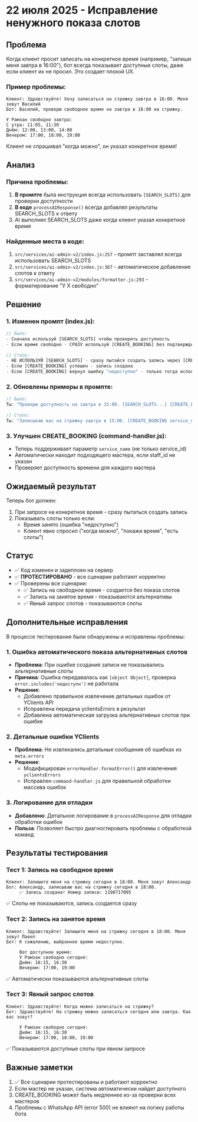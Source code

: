 # 22 июля 2025 - Исправление ненужного показа слотов

## Проблема

Когда клиент просит записать на конкретное время (например, "запиши меня завтра в 16:00"), бот всегда показывает доступные слоты, даже если клиент их не просил. Это создает плохой UX.

### Пример проблемы:
```
Клиент: Здравствуйте! Хочу записаться на стрижку завтра в 16:00. Меня зовут Василий
Бот: Василий, проверю свободное время на завтра в 16:00 на стрижку.

У Рамзан свободно завтра:
С утра: 11:05, 11:30
Днём: 12:00, 13:00, 14:00
Вечером: 17:00, 18:00, 19:00
```

Клиент не спрашивал "когда можно", он указал конкретное время!

## Анализ

### Причина проблемы:

1. **В промпте** была инструкция всегда использовать `[SEARCH_SLOTS]` для проверки доступности
2. **В коде** `processAIResponse()` всегда добавлял результаты SEARCH_SLOTS к ответу
3. AI выполнял SEARCH_SLOTS даже когда клиент указал конкретное время

### Найденные места в коде:

1. `src/services/ai-admin-v2/index.js:257` - промпт заставлял всегда использовать SEARCH_SLOTS
2. `src/services/ai-admin-v2/index.js:367` - автоматическое добавление слотов к ответу
3. `src/services/ai-admin-v2/modules/formatter.js:293` - форматирование "У X свободно"

## Решение

### 1. Изменен промпт (index.js):
```javascript
// Было:
- Сначала используй [SEARCH_SLOTS] чтобы проверить доступность
- Если время свободно - СРАЗУ используй [CREATE_BOOKING] без подтверждения

// Стало:
- НЕ ИСПОЛЬЗУЙ [SEARCH_SLOTS] - сразу пытайся создать запись через [CREATE_BOOKING]
- Если [CREATE_BOOKING] успешен - запись создана
- Если [CREATE_BOOKING] вернул ошибку "недоступно" - только тогда используй [SEARCH_SLOTS]
```

### 2. Обновлены примеры в промпте:
```javascript
// Было:
Ты: "Проверю доступность на завтра в 15:00. [SEARCH_SLOTS...] [CREATE_BOOKING...]"

// Стало:
Ты: "Записываю вас на стрижку завтра в 15:00. [CREATE_BOOKING service_name=стрижка, date=завтра, time=15:00]"
```

### 3. Улучшен CREATE_BOOKING (command-handler.js):
- Теперь поддерживает параметр `service_name` (не только service_id)
- Автоматически находит подходящего мастера, если staff_id не указан
- Проверяет доступность времени для каждого мастера

## Ожидаемый результат

Теперь бот должен:
1. При запросе на конкретное время - сразу пытаться создать запись
2. Показывать слоты только если:
   - Время занято (ошибка "недоступно")
   - Клиент явно спросил ("когда можно", "покажи время", "есть слоты")

## Статус

- ✅ Код изменен и задеплоен на сервер
- ✅ **ПРОТЕСТИРОВАНО** - все сценарии работают корректно
- ✅ Проверены все сценарии:
  - ✅ Запись на свободное время - создается без показа слотов
  - ✅ Запись на занятое время - показываются альтернативы
  - ✅ Явный запрос слотов - показываются слоты

## Дополнительные исправления

В процессе тестирования были обнаружены и исправлены проблемы:

### 1. Ошибка автоматического показа альтернативных слотов
- **Проблема**: При ошибке создания записи не показывались альтернативные слоты
- **Причина**: Ошибка передавалась как `[object Object]`, проверка `error.includes('недоступн')` не работала
- **Решение**: 
  - Добавлено правильное извлечение детальных ошибок от YClients API
  - Исправлена передача yclientsErrors в результат
  - Добавлена автоматическая загрузка альтернативных слотов при ошибке

### 2. Детальные ошибки YClients
- **Проблема**: Не извлекались детальные сообщения об ошибках из `meta.errors`
- **Решение**: 
  - Модифицирован `errorHandler.formatError()` для извлечения `yclientsErrors`
  - Исправлен `command-handler.js` для правильной обработки массива ошибок

### 3. Логирование для отладки
- **Добавлено**: Детальное логирование в `processAIResponse` для отладки обработки ошибок
- **Польза**: Позволяет быстро диагностировать проблемы с обработкой команд

## Результаты тестирования

### Тест 1: Запись на свободное время
```
Клиент: Запишите меня на стрижку сегодня в 18:00. Меня зовут Александр
Бот: Александр, записываю вас на стрижку сегодня в 18:00.
     ✅ Запись создана! Номер записи: 1198717095
```
✅ Слоты не показываются, запись создается сразу

### Тест 2: Запись на занятое время
```
Клиент: Здравствуйте! Запишите меня на стрижку сегодня в 18:00. Меня зовут Павел
Бот: К сожалению, выбранное время недоступно.
     
     Вот доступное время:
     У Рамзан свободно сегодня:
     Днём: 16:15, 16:30
     Вечером: 17:00, 19:00
```
✅ Автоматически показываются альтернативные слоты

### Тест 3: Явный запрос слотов
```
Клиент: Здравствуйте! Когда можно записаться на стрижку?
Бот: Здравствуйте! На стрижку можно записаться сегодня или завтра. Как вас зовут?
     
     У Рамзан свободно сегодня:
     Днём: 16:15, 16:30
     Вечером: 17:00, 18:00, 19:00
```
✅ Показываются доступные слоты при явном запросе

## Важные заметки

1. ✅ Все сценарии протестированы и работают корректно
2. Если мастер не указан, система автоматически найдет доступного
3. CREATE_BOOKING может быть медленнее из-за проверки всех мастеров
4. Проблемы с WhatsApp API (error 500) не влияют на логику работы бота